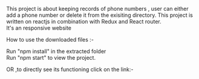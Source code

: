 This project is about keeping records of phone numbers , user can either add a phone number or delete it from the exisiting directory. 
This project is written on reactjs in combination with Redux and React router.<br/>
It's an responsive website

How to use the downloaded files :-<br/>

Run "npm install" in the extracted folder<br/>
Run "npm start" to view the project.<br/>

OR ,to directly see its functioning click on the link:-<br/>

